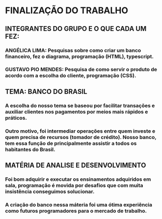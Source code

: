  # FINALIZAÇÃO DO TRABALHO


 ## INTEGRANTES DO GRUPO E O QUE CADA UM FEZ:

 ### ANGÉLICA LIMA: Pesquisas sobre como criar um banco financeiro, fez o diagrama, programação (HTML), typescript.
 ### GUSTAVO PIO MENDES: Pesquisa de como servir o produto de acordo com a escolha do cliente,  programação (CSS).

 ## TEMA: BANCO DO BRASIL

 ### A escolha do nosso tema se baseou por facilitar transações e auxiliar clientes nos pagamentos por meios mais rápidos e práticos. 
 ### Outro motivo, foi intermediar operações entre quem investe e quem precisa de recursos (tomador de crédito). Nosso banco, tem essa função de principalmente assistir a todos os habitantes do Brasil.


 ## MATÉRIA DE ANALISE E DESENVOLVIMENTO

 ### Foi bom adquirir e executar os ensinamentos adquiridos em sala, programação é movida por desafios que com muita insistência conseguimos solucionar. 
 ### A criação do banco nessa máteria foi uma ótima experiência como futuros programadores para o mercado de trabalho.